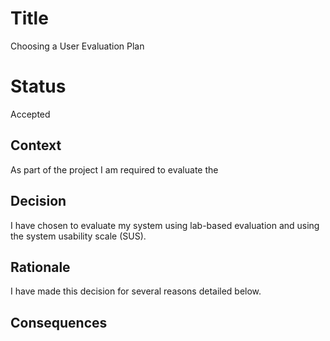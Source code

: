 # Title
Choosing a User Evaluation Plan
# Status
Accepted
 
## Context
As part of the project I am required to evaluate the 

## Decision
I have chosen to evaluate my system using lab-based evaluation and using the system usability scale (SUS).

## Rationale
I have made this decision for several reasons detailed below.

## Consequences
